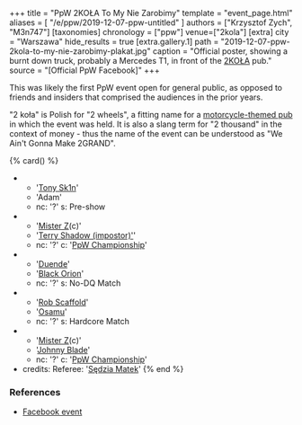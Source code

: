 +++
title = "PpW 2KOŁA To My Nie Zarobimy"
template = "event_page.html"
aliases = [ "/e/ppw/2019-12-07-ppw-untitled" ]
authors = ["Krzysztof Zych", "M3n747"]
[taxonomies]
chronology = ["ppw"]
venue=["2kola"]
[extra]
city = "Warszawa"
hide_results = true
[extra.gallery.1]
path = "2019-12-07-ppw-2kola-to-my-nie-zarobimy-plakat.jpg"
caption = "Official poster, showing a burnt down truck, probably a Mercedes T1, in front of the [2KOŁA](@/v/2kola.md) pub."
source = "[Official PpW Facebook]"
+++

This was likely the first PpW event open for general public, as opposed to friends and insiders that comprised the audiences in the prior years.

"2 koła" is Polish for "2 wheels", a fitting name for a [motorcycle-themed pub](@/v/2kola.md) in which the event was held. It is also a slang term for "2 thousand" in the context of money - thus the name of the event can be understood as "We Ain't Gonna Make 2GRAND".

{% card() %}
- - '[Tony Sk1n](@/w/tony-sk1n.md)'
  - 'Adam'
  - nc: '?'
    s: Pre-show
- - '[Mister Z](@/w/mister-z.md)(c)'
  - '[Terry Shadow (impostor)'](@/w/rob-scaffold.md)'
  - nc: '?'
    c: '[PpW Championship](@/c/ppw-championship.md)'
- - '[Duende](@/w/sedzia-borys.md)'
  - '[Black Orion](@/w/johnny-blade.md)'
  - nc: '?'
    s: No-DQ Match
- - '[Rob Scaffold](@/w/rob-scaffold.md)'
  - '[Osamu](@/w/osamu.md)'
  - nc: '?'
    s: Hardcore Match
- - '[Mister Z](@/w/mister-z.md)(c)'
  - '[Johnny Blade](@/w/johnny-blade.md)'
  - nc: '?'
    c: '[PpW Championship](@/c/ppw-championship.md)'
- credits:
    Referee: '[Sędzia Matek](@/w/sedzia-matek.md)'
{% end %}

### References

* [Facebook event](https://www.facebook.com/events/746791299065517/)
